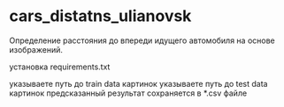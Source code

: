 # cars_distatns_ulianovsk
 Определение расстояния до впереди идущего автомобиля на основе изображений.
 
 
установка requirements.txt


указываете путь до train data картинок
указываете путь до test data картинок
предсказанный результат сохраняется в *.csv файле
